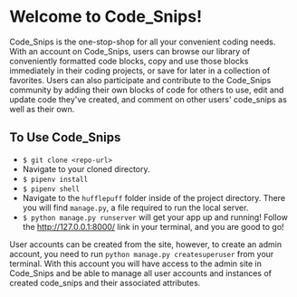 # Welcome to Code_Snips!

Code_Snips is the one-stop-shop for all your convenient coding needs. With an account on Code_Snips, users can browse our library of conveniently formatted code blocks, copy and use those blocks immediately in their coding projects, or save for later in a collection of favorites. Users can also participate and contribute to the Code_Snips community by adding their own blocks of code for others to use, edit and update code they've created, and comment on other users' code_snips as well as their own.

## To Use Code_Snips
- ```$ git clone <repo-url>```
- Navigate to your cloned directory.
- ```$ pipenv install```
- ```$ pipenv shell```
- Navigate to the ```hufflepuff``` folder inside of the project directory. There you will find ```manage.py```, a file required to run the local server.
- ```$ python manage.py runserver``` will get your app up and running! Follow the http://127.0.0.1:8000/ link in your terminal, and you are good to go!

User accounts can be created from the site, however, to create an admin account, you need to run ```python manage.py createsuperuser``` from your terminal. With this account you will have access to the admin site in Code_Snips and be able to manage all user accounts and instances of created code_snips and their associated attributes.
